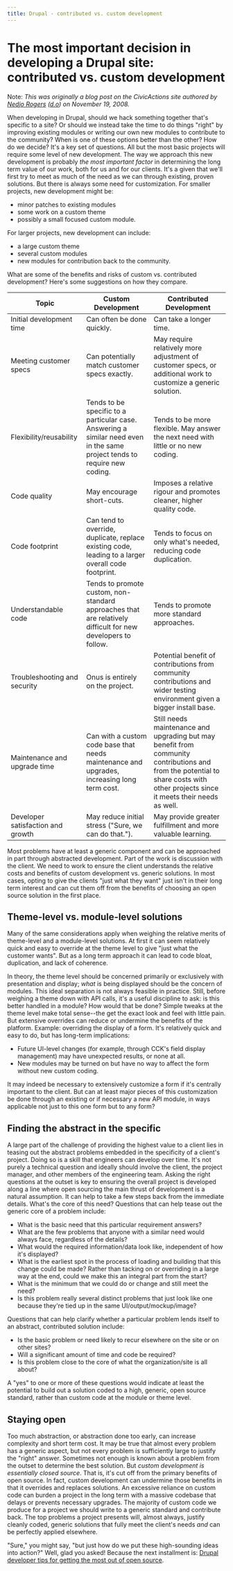```yaml
---
title: Drupal - contributed vs. custom development
---
```


# The most important decision in developing a Drupal site: contributed vs. custom development

Note: _This was originally a blog post on the CivicActions site authored by [Nedjo Rogers](https://nedjo.ca/) ([d.o](https://www.drupal.org/u/nedjo)) on November 19, 2008._

When developing in Drupal, should we hack something together that's specific to a site? Or should we instead take the time to do things "right" by improving existing modules or writing our own new modules to contribute to the community? When is one of these options better than the other? How do we decide? It's a key set of questions. All but the most basic projects will require some level of new development. The way we approach this new development is probably _the most important factor_ in determining the long term value of our work, both for us and for our clients. It's a given that we'll first try to meet as much of the need as we can through existing, proven solutions. But there is always some need for customization. For smaller projects, new development might be:

-   minor patches to existing modules
-   some work on a custom theme
-   possibly a small focused custom module.

For larger projects, new development can include:

-   a large custom theme
-   several custom modules
-   new modules for contribution back to the community.

What are some of the benefits and risks of custom vs. contributed development? Here's some suggestions on how they compare.

<table>
<thead>
<tr>
<th>Topic</th>
<th>Custom Development</th>
<th>Contributed Development</th>
</tr>
</thead>
<tbody>
<tr>
<td>Initial development time</td>
<td>Can often be done quickly.</td>
<td>Can take a longer time.</td>
</tr>
<tr>
<td>Meeting customer specs</td>
<td>Can potentially match customer specs exactly.</td>
<td>May require relatively more adjustment of customer specs, or additional work to customize a generic solution.</td>
</tr>
<tr>
<td>Flexibility/reusability</td>
<td>Tends to be specific to a particular case. Answering a similar need even in the same project tends to require new coding.</td>
<td>Tends to be more flexible. May answer the next need with little or no new coding.</td>
</tr>
<tr>
<td>Code quality</td>
<td>May encourage short-cuts.</td>
<td>Imposes a relative rigour and promotes cleaner, higher quality code.</td>
</tr>
<tr>
<td>Code footprint</td>
<td>Can tend to override, duplicate, replace existing code, leading to a larger overall code footprint.</td>
<td>Tends to focus on only what's needed, reducing code duplication.</td>
</tr>
<tr>
<td>Understandable code</td>
<td>Tends to promote custom, non-standard approaches that are relatively difficult for new developers to follow.</td>
<td>Tends to promote more standard approaches.</td>
</tr>
<tr>
<td>Troubleshooting and security</td>
<td>Onus is entirely on the project.</td>
<td>Potential benefit of contributions from community contributions and wider testing environment given a bigger install base.</td>
</tr>
<tr>
<td>Maintenance and upgrade time</td>
<td>Can with a custom code base that needs maintenance and upgrades, increasing long term cost.</td>
<td>Still needs maintenance and upgrading but may benefit from community contributions and from the potential to share costs with other projects since it meets their needs as well.</td>
</tr>
<tr>
<td>Developer satisfaction and growth</td>
<td>May reduce initial stress ("Sure, we can do that.").</td>
<td>May provide greater fulfillment and more valuable learning.</td>
</tr>
</tbody>
</table>

Most problems have at least a generic component and can be approached in part through abstracted development. Part of the work is discussion with the client. We need to work to ensure the client understands the relative costs and benefits of custom development vs. generic solutions. In most cases, opting to give the clients "just what they want" just isn't in their long term interest and can cut them off from the benefits of choosing an open source solution in the first place.

## Theme-level vs. module-level solutions

Many of the same considerations apply when weighing the relative merits of theme-level and a module-level solutions. At first it can seem relatively quick and easy to override at the theme level to give "just what the customer wants". But as a long term approach it can lead to code bloat, duplication, and lack of coherence.

In theory, the theme level should be concerned primarily or exclusively with presentation and display; _what_ is being displayed should be the concern of modules. This ideal separation is not always feasible in practice. Still, before weighing a theme down with API calls, it's a useful discipline to ask: is this better handled in a module? How would that be done? Simple tweaks at the theme level make total sense--the get the exact look and feel with little pain. But extensive overrides can reduce or undermine the benefits of the platform. Example: overriding the display of a form. It's relatively quick and easy to do, but has long-term implications:

-   Future UI-level changes (for example, through CCK's field display management) may have unexpected results, or none at all.
-   New modules may be turned on but have no way to affect the form without new custom coding.

It may indeed be necessary to extensively customize a form if it's centrally important to the client. But can at least major pieces of this customization be done through an existing or if necessary a new API module, in ways applicable not just to this one form but to any form?

## Finding the abstract in the specific

A large part of the challenge of providing the highest value to a client lies in teasing out the abstract problems embedded in the specificity of a client's project. Doing so is a skill that engineers can develop over time. It's not purely a technical question and ideally should involve the client, the project manager, and other members of the engineering team. Asking the right questions at the outset is key to ensuring the overall project is developed along a line where open sourcing the main thrust of development is a natural assumption. It can help to take a few steps back from the immediate details. What's the core of this need? Questions that can help tease out the generic core of a problem include:

-   What is the basic need that this particular requirement answers?
-   What are the few problems that anyone with a similar need would always face, regardless of the details?
-   What would the required information/data look like, independent of how it's displayed?
-   What is the earliest spot in the process of loading and building that this change could be made? Rather than tacking on or overriding in a large way at the end, could we make this an integral part from the start?
-   What is the minimum that we could do or change and still meet the need?
-   Is this problem really several distinct problems that just look like one because they're tied up in the same UI/output/mockup/image?

Questions that can help clarify whether a particular problem lends itself to an abstract, contributed solution include:

-   Is the basic problem or need likely to recur elsewhere on the site or on other sites?
-   Will a significant amount of time and code be required?
-   Is this problem close to the core of what the organization/site is all about?

A "yes" to one or more of these questions would indicate at least the potential to build out a solution coded to a high, generic, open source standard, rather than custom code at the module or theme level.

## Staying open

Too much abstraction, or abstraction done too early, can increase complexity and short term cost. It may be true that almost every problem has a generic aspect, but not every problem is sufficiently large to justify the "right" answer. Sometimes not enough is known about a problem from the outset to determine the best solution. But _custom development is essentially closed source_. That is, it's cut off from the primary benefits of open source. In fact, custom development can undermine those benefits in that it overrides and replaces solutions. An excessive reliance on custom code can burden a project in the long term with a massive codebase that delays or prevents necessary upgrades. The majority of custom code we produce for a project we should write to a generic standard and contribute back. The top problems a project presents will, almost always, justify cleanly coded, generic solutions that fully meet the client's needs _and_ can be perfectly applied elsewhere.

"Sure," you might say, "but just how do we put these high-sounding ideas into action?" Well, glad you asked! Because the next installment is: [Drupal developer tips for getting the most out of open source](drupal-developer-tips-for-getting-the-most-out-of-open-source.md).
